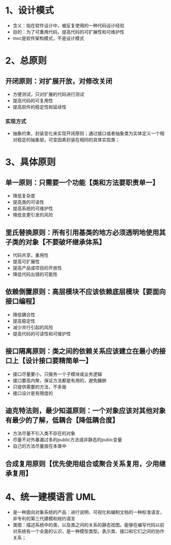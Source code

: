 
# 1、设计模式
- 含义：指在软件设计中，被反复使用的一种代码设计经验
- 目的：为了可重用代码，提高代码的可扩展性和可维护性
- mvc是软件架构模式，不是设计模式

# 2、总原则
## 开闭原则：对扩展开放，对修改关闭
- 方便测试，只对扩展的代码进行测试
- 提高代码的可复用性
- 提高软件的稳定性和延续性 
### 实现方式
- 抽象约束，封装变化来实现开闭原则；通过接口或者抽象类为实体定义一个相对稳定的抽象层，可变因素封装在相同的具体实现类；

# 3、具体原则
## 单一原则：只需要一个功能【类和方法要职责单一】
- 降低复杂度
- 提高类的可读性
- 提高系统的可维护性
- 降低变更引发的风险
## 里氏替换原则：所有引用基类的地方必须透明地使用其子类的对象【不要破坏继承体系】
- 代码共享，重用性
- 提高可扩展性
- 提高产品或项目的开放性
- 降低代码出错的可能性
## 依赖倒置原则：高层模块不应该依赖底层模块【要面向接口编程】
- 降低耦合性
- 提高稳定性
- 减少并行引起的风险
- 提高代码的可读性和可维护性
## 接口隔离原则：类之间的依赖关系应该建立在最小的接口上【设计接口要精简单一】
- 接口尽量要小，只服务一个子模块或业务逻辑
- 接口要高内聚，保证方法都是有用的，避免臃肿
- 只提供需要的方法，不多做
- 接口设计是有限度的
## 迪克特法则，最少知道原则：一个对象应该对其他对象有最少的了解，低耦合【降低耦合度】
- 方法尽量不引入类不存在的对象
- 尽量不对外暴漏过多的public方法或非静态的pubic变量
- 自己的方法尽量放在本类中
## 合成复用原则【优先使用组合或聚合关系复用，少用继承复用】

# 4、统一建模语言 UML
- 是一种面向对象系统的产品：进行说明、可视化和编制文档的一种标准语言，非专利的第三代建模和规约语言
- 类图：描述系统中的类，以及类之间的关系的静态视图。能够在编写代码以前对系统有一个全面的认识，是一种模型类型。表示类、接口和它们之间的协作关系；

















